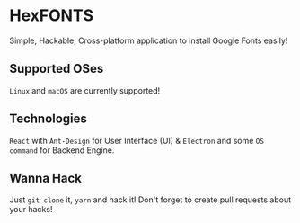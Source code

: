 # HexFONTS

Simple, Hackable, Cross-platform application to install Google Fonts easily!

## Supported OSes

`Linux` and `macOS` are currently supported!

## Technologies

`React` with `Ant-Design` for User Interface (UI) & `Electron` and some `OS command` for Backend Engine.

## Wanna Hack

Just `git clone` it, `yarn` and hack it! Don't forget to create pull requests about your hacks!
